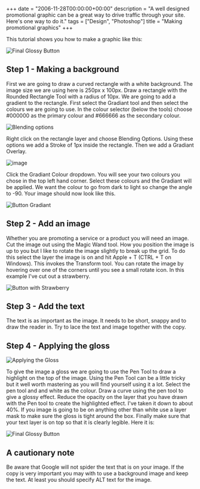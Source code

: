+++
date = "2006-11-28T00:00:00+00:00"
description = "A well designed promotional graphic can be a great way to drive traffic through your site. Here's one way to do it."
tags = ["Design", "Photoshop"]
title = "Making promotional graphics"
+++

This tutorial shows you how to make a graphic like this:

![Final Glossy Button][1]

## Step 1 - Making a background

First we are going to draw a curved rectangle with a white background. The image
size we are using here is 250px x 100px. Draw a rectangle with the Rounded
Rectangle Tool with a radius of 10px. We are going to add a gradient to the
rectangle. First select the Gradiant tool and then select the colours we are
going to use. In the colour selector (below the tools) choose #000000 as the
primary colour and #666666 as the secondary colour.

![Blending options][2]

Right click on the rectangle layer and choose Blending Options. Using these
options we add a Stroke of 1px inside the rectangle. Then we add a Gradiant
Overlay.

![image][3]

Click the Gradiant Colour dropdown. You will see your two colours you chose in
the top left hand corner. Select these colours and the Gradiant will be applied.
We want the colour to go from dark to light so change the angle to -90. Your
image should now look like this.

![Button Gradiant][4]

## Step 2 - Add an image

Whether you are promoting a service or a product you will need an image. Cut the
image out using the Magic Wand tool. How you position the image is up to you but
I like to rotate the image slightly to break up the grid. To do this select the
layer the image is on and hit Apple + T (CTRL + T on Windows). This invokes the
Transform tool. You can rotate the image by hovering over one of the corners
until you see a small rotate icon. In this example I've cut out a strawberry.

![Button with Strawberry][5]

## Step 3 - Add the text

The text is as important as the image. It needs to be short, snappy and to draw
the reader in. Try to lace the text and image together with the copy.

## Step 4 - Applying the gloss

![Applying the Gloss][6]

To give the image a gloss we are going to use the Pen Tool to draw a highlight
on the top of the image. Using the Pen Tool can be a little tricky but it well
worth mastering as you will find yourself using it a lot. Select the pen tool
and and white as the colour. Draw a curve using the pen tool to give a glossy
effect. Reduce the opacity on the layer that you have drawn with the Pen tool to
create the highlighted effect. I've taken it down to about 40%. If you image is
going to be on anything other than white use a layer mask to make sure the gloss
is tight around the box. Finally make sure that your text layer is on top so
that it is clearly legible. Here it is:

![Final Glossy Button][1]

## A cautionary note

Be aware that Google will not spider the text that is on your image. If the copy
is very important you may with to use a background image and keep the text. At
least you should specify ALT text for the image.

[1]: /images/articles/glossy_button_final.jpg
[2]: /images/articles/blending.jpg
[3]: /images/articles/gradiant.jpg
[4]: /images/articles/button_gradiant.jpg
[5]: /images/articles/strawberry.jpg
[6]: /images/articles/gloss.jpg

